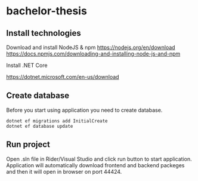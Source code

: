 # bachelor-thesis

## Install technologies

Download and install NodeJS & npm
https://nodejs.org/en/download
https://docs.npmjs.com/downloading-and-installing-node-js-and-npm

Install .NET Core

https://dotnet.microsoft.com/en-us/download

## Create database

Before you start using application you need to create database.

```
dotnet ef migrations add InitialCreate 
dotnet ef database update
```

## Run project

Open .sln file in Rider/Visual Studio and click run button to start application. Application will automatically download frontend and backend packeges and then it will open in browser on port 44424.
